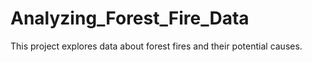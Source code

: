 # Analyzing_Forest_Fire_Data
This project explores data about forest fires and their potential causes.
